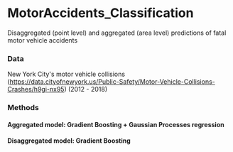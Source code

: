 # MotorAccidents_Classification
Disaggregated (point level) and aggregated (area level) predictions of fatal motor vehicle accidents

### Data
New York City's motor vehicle collisions (https://data.cityofnewyork.us/Public-Safety/Motor-Vehicle-Collisions-Crashes/h9gi-nx95) (2012 - 2018)

### Methods
#### Aggregated model: Gradient Boosting + Gaussian Processes regression
#### Disaggregated model: Gradient Boosting
